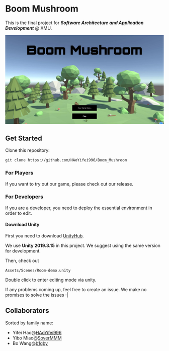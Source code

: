 # Boom Mushroom

This is the final project for ***Software Architecture and Application Development***  @ XMU.

![image](http://github.com/HAoYifei996/Boom_Mushroom/raw/master/src/login.jpg)



## Get Started

Clone this repository:

```
git clone https://github.com/HAoYifei996/Boom_Mushroom
```



### For Players

If you want to try out our game, please check out our release.



### For Developers

If you are a developer, you need to deploy the essential environment in order to edit.

#### Download Unity

First you need to download [UnityHub](https://unity3d.com/cn/get-unity/download).

We use **Unity 2019.3.15** in this project. We suggest using the same version for development.

Then, check out 

```
Assets/Scenes/Room-demo.unity
```

Double click to enter editing mode via unity.



If any problems coming up, feel free to create an issue. We make no promises to solve the issues :|



## Collaborators

Sorted by family name:

- Yifei Hao@[HAoYifei996](https://github.com/HAoYifei996)
- Yibo Miao@[SoverMMM](https://github.com/SoverMMM)
- Bo Wang@[b1gby](https://github.com/b1gby)

